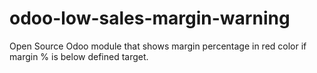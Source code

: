 # odoo-low-sales-margin-warning
Open Source Odoo module that shows margin percentage in red color if margin % is below defined target.
